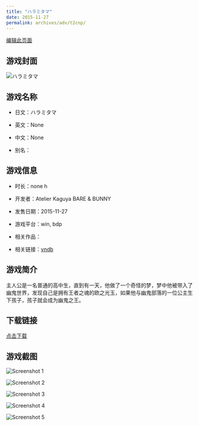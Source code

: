 ```yaml
---
title: "ハラミタマ"
date: 2015-11-27
permalink: archives/adv/t2cnp/
---
```

[编辑此页面](https://github.com/ACG-3/ADV3-source/blob/main/source/_posts/%E3%83%8F%E3%83%A9%E3%83%9F%E3%82%BF%E3%83%9E.md)

## 游戏封面

![ハラミタマ](https://pan.timero.xyz/d/onedrive/img_lib_001/%E3%83%8F%E3%83%A9%E3%83%9F%E3%82%BF%E3%83%9E_cover.avif)


## 游戏名称

- 日文：ハラミタマ
- 英文：None
- 中文：None

- 别名：


## 游戏信息

- 时长：none h
- 开发者：Atelier Kaguya BARE & BUNNY
- 发售日期：2015-11-27
- 游戏平台：win, bdp
- 相关作品：

- 相关链接：[vndb](https://vndb.org/v18276)


## 游戏简介

主人公是一名普通的高中生，直到有一天，他做了一个奇怪的梦，梦中他被带入了幽鬼世界，发现自己是拥有王者之魂的欧之光玉，如果他与幽鬼部落的一位公主生下孩子，孩子就会成为幽鬼之王。


## 下载链接

[点击下载](https://pan.timero.xyz/onedrive/adv_lib_001/%E3%83%8F%E3%83%A9%E3%83%9F%E3%82%BF%E3%83%9E)


## 游戏截图


![Screenshot 1](https://pan.timero.xyz/d/onedrive/img_lib_001/%E3%83%8F%E3%83%A9%E3%83%9F%E3%82%BF%E3%83%9E_Screenshot_1.avif)

![Screenshot 2](https://pan.timero.xyz/d/onedrive/img_lib_001/%E3%83%8F%E3%83%A9%E3%83%9F%E3%82%BF%E3%83%9E_Screenshot_2.avif)

![Screenshot 3](https://pan.timero.xyz/d/onedrive/img_lib_001/%E3%83%8F%E3%83%A9%E3%83%9F%E3%82%BF%E3%83%9E_Screenshot_3.avif)

![Screenshot 4](https://pan.timero.xyz/d/onedrive/img_lib_001/%E3%83%8F%E3%83%A9%E3%83%9F%E3%82%BF%E3%83%9E_Screenshot_4.avif)

![Screenshot 5](https://pan.timero.xyz/d/onedrive/img_lib_001/%E3%83%8F%E3%83%A9%E3%83%9F%E3%82%BF%E3%83%9E_Screenshot_5.avif)

